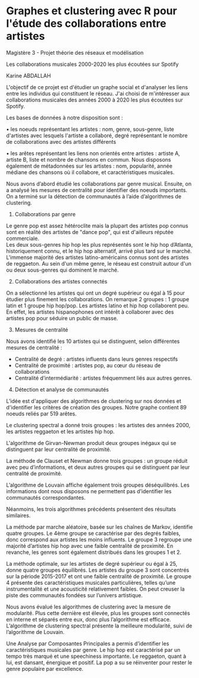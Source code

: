 # Graphes et clustering avec R pour l'étude des collaborations entre artistes

Magistère 3 - Projet théorie des réseaux et modélisation

Les collaborations musicales 2000-2020 les plus écoutées sur Spotify

Karine ABDALLAH

L'objectif de ce projet est d'étudier un graphe social et d'analyser les liens entre les individus qui constituent le réseau. J'ai choisi de m'intéresser aux collaborations musicales des années 2000 à 2020 les plus écoutées sur Spotify. 

Les bases de données à notre disposition sont :

•	les noeuds représentant les artistes : nom, genre, sous-genre, liste d'artistes avec lesquels l'artiste a collaboré, degré représentant le nombre de collaborations avec des artistes différents

•	les arêtes représentant les liens non orientés entre artistes : artiste A, artiste B, liste et nombre de chansons en commun.
Nous disposons également de métadonnées sur les artistes : nom, popularité, année médiane des chansons où il collabore, et caractéristiques musicales.

Nous avons d’abord étudié les collaborations par genre musical. Ensuite, on a analysé les mesures de centralité pour identifier des noeuds importants. On a terminé sur la détection de communautés à l’aide d’algorithmes de clustering.

1.	Collaborations par genre

Le genre pop est assez hétéroclite mais la plupart des artistes pop connus sont en réalité des artistes de "dance pop", qui est d'ailleurs réputée commerciale.  
Les deux sous-genres hip hop les plus représentés sont le hip hop d’Atlanta, historiquement connu, et le hip hop alternatif, arrivé plus tard sur le marché.
L'immense majorité des artistes latino-américains connus sont des artistes de reggaeton.
Au sein d'un même genre, le réseau est construit autour d'un ou deux sous-genres qui dominent le marché.

2.	Collaborations des artistes connectés

On a sélectionné les artistes qui ont un degré supérieur ou égal à 15 pour étudier plus finement les collaborations. On remarque 2 groupes : 1 groupe latin et 1 groupe hip hop/pop. Les artistes latino et hip hop collaborent peu. En effet, les artistes hispanophones ont intérêt à collaborer avec des artistes pop pour séduire un public de masse.

3.	Mesures de centralité

Nous avons identifié les 10 artistes qui se distinguent, selon différentes mesures de centralité :
-	Centralité de degré : artistes influents dans leurs genres respectifs
-	Centralité de proximité : artistes pop, au cœur du réseau de collaborations
-	Centralité d’intermédiarité : artistes fréquemment liés aux autres genres.

4.	Détection et analyse de communautés

L’idée est d'appliquer des algorithmes de clustering sur nos données et d'identifier les critères de création des groupes. Notre graphe contient 89 noeuds reliés par 519 arêtes.

Le clustering spectral a donné trois groupes : les artistes des années 2000, les artistes reggaeton et les artistes hip hop.

L'algorithme de Girvan-Newman produit deux groupes inégaux qui se distinguent par leur centralité de proximité.

La méthode de Clauset et Newman donne trois groupes : un groupe réduit avec peu d’informations, et deux autres groupes qui se distinguent par leur centralité de proximité.

L’algorithme de Louvain affiche également trois groupes déséquilibrés. Les informations dont nous disposons ne permettent pas d’identifier les communautés correspondantes.

Néanmoins, les trois algorithmes précédents présentent des résultats similaires.

La méthode par marche aléatoire, basée sur les chaînes de Markov, identifie quatre groupes. Le 4ème groupe se caractérise par des degrés faibles, donc correspond aux artistes les moins influents. Le groupe 3 regroupe une majorité d’artistes hip hop avec une faible centralité de proximité. En revanche, les genres sont également distribués dans les groupes 1 et 2. 

La méthode optimale, sur les artistes de degré supérieur ou égal à 25, donne quatre groupes équilibrés. Les artistes du groupe 3 sont concentrés sur la période 2015-2017 et ont une faible centralité de proximité. Le groupe 4 présente des caractéristiques musicales particulières, telles qu’une instrumentalité et une acousticité relativement faibles. On peut creuser la piste des communautés fondées sur l’univers artistique. 

Nous avons évalué les algorithmes de clustering avec la mesure de modularité. Plus cette dernière est élevée, plus les groupes sont connectés en interne et séparés entre eux, donc plus l’algorithme est efficace. L’algorithme de clustering spectral présente la meilleure modularité, suivi de l’algorithme de Louvain. 

Une Analyse par Composantes Principales a permis d’identifier les caractéristiques musicales par genre. Le hip hop est caractérisé par un tempo très marqué et une speechiness importante. Le reggaeton, quant à lui, est dansant, énergique et positif. La pop a su se réinventer pour rester le genre populaire par excellence.

